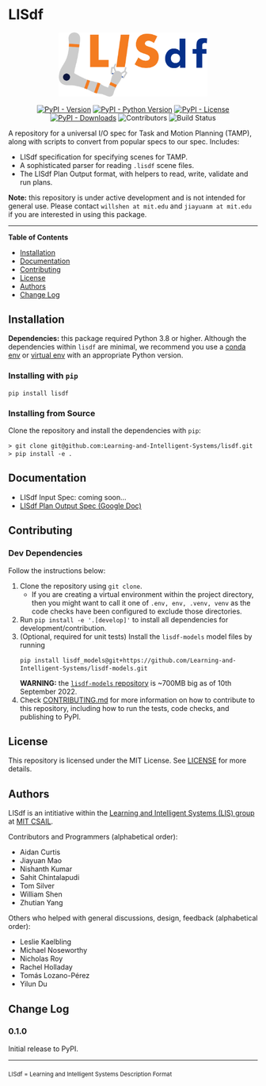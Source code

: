 # LISdf

<div align="center">
<img src="https://raw.githubusercontent.com/Learning-and-Intelligent-Systems/lisdf/master/docs/assets/lisdf_logo.png" alt="LISdf logo" width="300" role="img">

[![PyPI - Version](https://img.shields.io/pypi/v/lisdf.svg?label=Version)](https://pypi.org/project/lisdf)
[![PyPI - Python Version](https://img.shields.io/pypi/pyversions/lisdf.svg?label=Python)](https://pypi.org/project/lisdf)
[![PyPI - License](https://img.shields.io/pypi/l/lisdf.svg?label=License)](https://pypi.org/project/lisdf)
[![PyPI - Downloads](https://img.shields.io/pypi/dm/lisdf.svg?label=Downloads)](https://pypistats.org/packages/lisdf)
![Contributors](https://img.shields.io/github/contributors/Learning-and-Intelligent-Systems/lisdf?label=Contributors)
![Build Status](https://github.com/Learning-and-Intelligent-Systems/lisdf/actions/workflows/ci_checks.yml/badge.svg)
</div>

A repository for a universal I/O spec for Task and Motion Planning (TAMP), along with scripts to convert from 
popular specs to our spec. Includes:

- LISdf specification for specifying scenes for TAMP.
- A sophisticated parser for reading `.lisdf` scene files.
- The LISdf Plan Output format, with helpers to read, write, validate and run plans.

**Note:** this repository is under active development and is not intended for general use. 
Please contact `willshen at mit.edu` and `jiayuanm at mit.edu` if you are interested in using this package.

-----

**Table of Contents**


- [Installation](#installation)
- [Documentation](#documentation)
- [Contributing](#contributing)
- [License](#license)
- [Authors](#authors)
- [Change Log](#change-log)

## Installation

**Dependencies:** this package required Python 3.8 or higher. Although the dependencies within `lisdf` are minimal, 
we recommend you use a [conda env](https://docs.conda.io/projects/conda/en/latest/user-guide/tasks/manage-environments.html)
or [virtual env](https://docs.python.org/3.8/library/venv.html) with an appropriate Python version.

### Installing with `pip`

```
pip install lisdf
```

### Installing from Source

Clone the repository and install the dependencies with `pip`:

```console
> git clone git@github.com:Learning-and-Intelligent-Systems/lisdf.git
> pip install -e .
```

## Documentation
- LISdf Input Spec: coming soon...
- [LISdf Plan Output Spec (Google Doc)](https://docs.google.com/document/d/15V7K-ljLGx-4hJJaihaDM4-MXGuTXvXhEdNQgRum75A/edit#heading=h.2m2ax6udwea4)

## Contributing

### Dev Dependencies
Follow the instructions below:

1. Clone the repository using `git clone`. 
    - If you are creating a virtual environment within the project directory, then you might want to call it one of
    `.env, env, .venv, venv` as the code checks have been configured to exclude those directories.
2. Run `pip install -e '.[develop]'` to install all dependencies for development/contribution.
3. (Optional, required for unit tests) Install the `lisdf-models` model files by running
   ```
   pip install lisdf_models@git+https://github.com/Learning-and-Intelligent-Systems/lisdf-models.git
   ```
    **WARNING:** the [`lisdf-models` repository](https://github.com/Learning-and-Intelligent-Systems/lisdf-models)
    is ~700MB big as of 10th September 2022.
4. Check [CONTRIBUTING.md](CONTRIBUTING.md) for more information on how to contribute to this repository, including 
    how to run the tests, code checks, and publishing to PyPI.


## License
This repository is licensed under the MIT License. See [LICENSE](LICENSE) for more details.


## Authors
LISdf is an intitiative within the [Learning and Intelligent Systems (LIS) group](lis.csail.mit.edu) at 
[MIT CSAIL](https://www.csail.mit.edu/).

Contributors and Programmers (alphabetical order):
- Aidan Curtis
- Jiayuan Mao
- Nishanth Kumar
- Sahit Chintalapudi
- Tom Silver
- William Shen
- Zhutian Yang

Others who helped with general discussions, design, feedback (alphabetical order):
- Leslie Kaelbling
- Michael Noseworthy
- Nicholas Roy
- Rachel Holladay
- Tomás Lozano-Pérez
- Yilun Du


## Change Log

### 0.1.0
Initial release to PyPI.

-----

<sub>LISdf = Learning and Intelligent Systems Description Format</sub>
